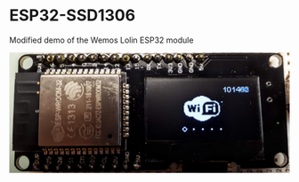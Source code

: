 # ESP32-SSD1306
Modified demo of the Wemos Lolin ESP32 module

![ESP32-SSD1306](/doc/20181124_201822.jpg)
